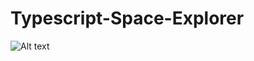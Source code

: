# Typescript-Space-Explorer

![Alt text](screenshots/screenshot.PNG?raw=true "Finding shortest path greedily")
